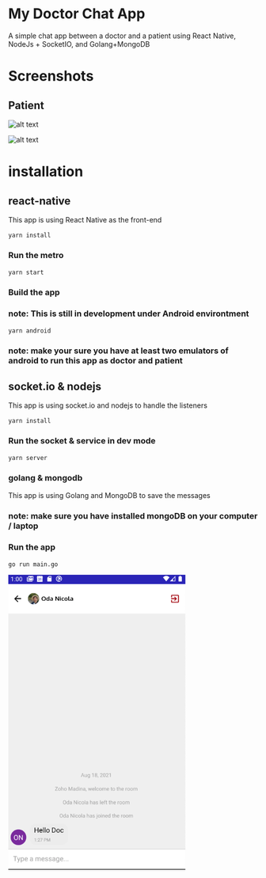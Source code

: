 # My Doctor Chat App
A simple chat app between a doctor and a patient using React Native, NodeJs + SocketIO, and Golang+MongoDB

# Screenshots
## Patient 
![alt text](https://github.com/odanicola/mydoctor/blob/1.0.1/public/assets/patient-1.png?raw=true)

![alt text](https://github.com/odanicola/mydoctor/blob/1.0.1/public/assets/patient-2.png?raw=true)

# installation
## react-native 
This app is using React Native as the front-end 

```
yarn install
```

### Run the metro
```
yarn start
```
### Build the app
### note: This is still in development under Android environtment

```
yarn android
```
### note: make your sure you have at least two emulators of android to run this app as doctor and patient

## socket.io & nodejs
This app is using socket.io and nodejs to handle the listeners

```
yarn install
```

### Run the socket & service in dev mode
```
yarn server
```

### golang & mongodb
This app is using Golang and MongoDB to save the messages
### note: make sure you have installed mongoDB on your computer / laptop

### Run the app
```
go run main.go
```

![alt text](https://github.com/odanicola/mydoctor/blob/1.0.1/public/assets/doctor-1.png?raw=true)

